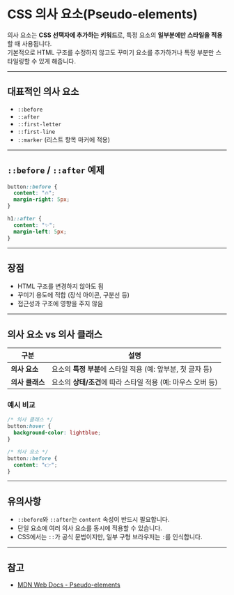 # CSS 의사 요소(Pseudo-elements)

의사 요소는 **CSS 선택자에 추가하는 키워드**로, 특정 요소의 **일부분에만 스타일을 적용**할 때 사용됩니다.  
기본적으로 HTML 구조를 수정하지 않고도 꾸미기 요소를 추가하거나 특정 부분만 스타일링할 수 있게 해줍니다.

---

## 대표적인 의사 요소

- `::before`
- `::after`
- `::first-letter`
- `::first-line`
- `::marker` (리스트 항목 마커에 적용)

---

## `::before` / `::after` 예제

```css
button::before {
  content: "🔥";
  margin-right: 5px;
}
```

```css
h1::after {
  content: "✨";
  margin-left: 5px;
}
```

---

## 장점

- HTML 구조를 변경하지 않아도 됨
- 꾸미기 용도에 적합 (장식 아이콘, 구분선 등)
- 접근성과 구조에 영향을 주지 않음

---

## 의사 요소 vs 의사 클래스

| 구분            | 설명                                                         |
| --------------- | ------------------------------------------------------------ |
| **의사 요소**   | 요소의 **특정 부분**에 스타일 적용 (예: 앞부분, 첫 글자 등)  |
| **의사 클래스** | 요소의 **상태/조건**에 따라 스타일 적용 (예: 마우스 오버 등) |

### 예시 비교

```css
/* 의사 클래스 */
button:hover {
  background-color: lightblue;
}

/* 의사 요소 */
button::before {
  content: "👉";
}
```

---

## 유의사항

- `::before`와 `::after`는 `content` 속성이 반드시 필요합니다.
- 단일 요소에 여러 의사 요소를 동시에 적용할 수 있습니다.
- CSS에서는 `::`가 공식 문법이지만, 일부 구형 브라우저는 `:`를 인식합니다.

---

## 참고

- [MDN Web Docs - Pseudo-elements](https://developer.mozilla.org/en-US/docs/Web/CSS/Pseudo-elements)

